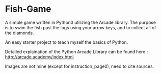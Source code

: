 # Fish-Game
A simple game written in Python3 utilizing the Arcade library. The purpose is to swim the fish past the logs using your arrow keys, 
and to collect all of the diamonds.

An easy starter project to teach myself the basics of Python.

Detailed explaination of the Python Arcade Library can be found here : http://arcade.academy/index.html

Images are not mine (except for instruction_page0), need to cite sources.
